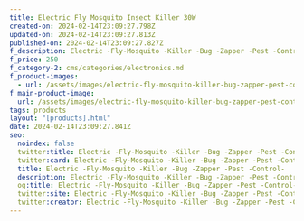 ```yaml
---
title: Electric Fly Mosquito Insect Killer 30W
created-on: 2024-02-14T23:09:27.798Z
updated-on: 2024-02-14T23:09:27.813Z
published-on: 2024-02-14T23:09:27.827Z
f_description: Electric -Fly-Mosquito -Killer -Bug -Zapper -Pest -Control-
f_price: 250
f_category-2: cms/categories/electronics.md
f_product-images:
  - url: /assets/images/electric-fly-mosquito-killer-bug-zapper-pest-control-.png
f_main-product-image:
  url: /assets/images/electric-fly-mosquito-killer-bug-zapper-pest-control-.jpg
tags: products
layout: "[products].html"
date: 2024-02-14T23:09:27.841Z
seo:
  noindex: false
  twitter:title: Electric -Fly-Mosquito -Killer -Bug -Zapper -Pest -Control-
  twitter:card: Electric -Fly-Mosquito -Killer -Bug -Zapper -Pest -Control-
  title: Electric -Fly-Mosquito -Killer -Bug -Zapper -Pest -Control-
  description: Electric -Fly-Mosquito -Killer -Bug -Zapper -Pest -Control-
  og:title: Electric -Fly-Mosquito -Killer -Bug -Zapper -Pest -Control-
  twitter:site: Electric -Fly-Mosquito -Killer -Bug -Zapper -Pest -Control-
  twitter:creator: Electric -Fly-Mosquito -Killer -Bug -Zapper -Pest -Control-
---
```

